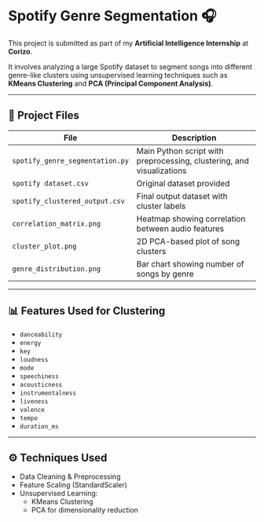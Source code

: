 # Spotify Genre Segmentation 🎧

This project is submitted as part of my **Artificial Intelligence Internship** at **Corizo**.

It involves analyzing a large Spotify dataset to segment songs into different genre-like clusters using unsupervised learning techniques such as **KMeans Clustering** and **PCA (Principal Component Analysis)**.

---

## 📁 Project Files

| File                          | Description                                 |
|-------------------------------|---------------------------------------------|
| `spotify_genre_segmentation.py` | Main Python script with preprocessing, clustering, and visualizations |
| `spotify dataset.csv`           | Original dataset provided                   |
| `spotify_clustered_output.csv`  | Final output dataset with cluster labels    |
| `correlation_matrix.png`        | Heatmap showing correlation between audio features |
| `cluster_plot.png`              | 2D PCA-based plot of song clusters          |
| `genre_distribution.png`        | Bar chart showing number of songs by genre  |

---

## 📊 Features Used for Clustering
- `danceability`
- `energy`
- `key`
- `loudness`
- `mode`
- `speechiness`
- `acousticness`
- `instrumentalness`
- `liveness`
- `valence`
- `tempo`
- `duration_ms`

---

## ⚙️ Techniques Used
- Data Cleaning & Preprocessing
- Feature Scaling (StandardScaler)
- Unsupervised Learning:
  - KMeans Clustering
  - PCA for dimensionality reduction
